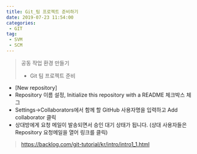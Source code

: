 ```yaml
---
title: Git_팀 프로젝트 준비하기
date: 2019-07-23 11:54:00
categories:
 - GIT
tag:
 - SVM
 - SCM
---
```


> 공동 작업 환경 만들기
>
> - Git 팀 프로젝트 준비

- [New repository]
- Repository 이름 설정, Initialize this repository with a README 체크박스 체그
- Settings->Collaborators에서 함께 할 GitHub 사용자명을 입력하고 Add collaborator 클릭
- 상대방에게 요청 메일이 발송되면서 승인 대기 상태가 됩니다.
  (상대 사용자들은 Repository 요청메일을 열어 링크를 클릭)

> https://backlog.com/git-tutorial/kr/intro/intro1_1.html

